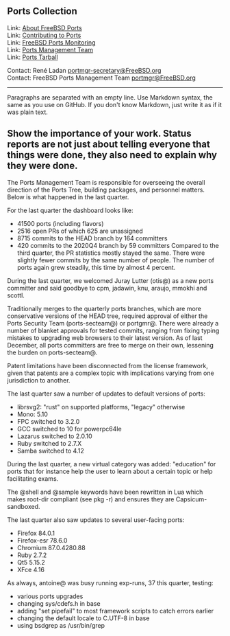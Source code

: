 ## Ports Collection ##

Link:	 [About FreeBSD Ports](https://www.FreeBSD.org/ports/)  
Link:	 [Contributing to Ports](https://www.freebsd.org/doc/en_US.ISO8859-1/articles/contributing/ports-contributing.html)  
Link:	 [FreeBSD Ports Monitoring](http://portsmon.freebsd.org/index.html)  
Link:	 [Ports Management Team](https://www.freebsd.org/portmgr/index.html)  
Link:    [Ports Tarball](http://ftp.freebsd.org/pub/FreeBSD/ports/ports/) 

Contact: René Ladan <portmgr-secretary@FreeBSD.org>  
Contact: FreeBSD Ports Management Team <portmgr@FreeBSD.org>  

-------------------
Paragraphs are separated with an empty line.  Use Markdown
syntax, the same as you use on GitHub.  If you don't know
Markdown, just write it as if it was plain text.

Show the importance of your work.  Status reports are not
just about telling everyone that things were done, they also
need to explain why they were done.
----------------

The Ports Management Team is responsible for overseeing the
overall direction of the Ports Tree, building packages, and
personnel matters.  Below is what happened in the last quarter.

For the last quarter the dashboard looks like:
  * 41500 ports (including flavors)
  * 2516 open PRs of which 625 are unassigned
  * 8715 commits to the HEAD branch by 164 committers
  * 420 commits to the 2020Q4 branch by 59 committers
Compared to the third quarter, the PR statistics mostly stayed the same. There
were slightly fewer commits by the same number of people. The number of ports
again grew steadily, this time by almost 4 percent.

During the last quarter, we welcomed Juray Lutter (otis@) as a new ports
committer and said goodbye to cpm, jadawin, knu, araujo, mmokhi and scottl.

Traditionally merges to the quarterly ports branches, which are more
conservative versions of the HEAD tree, required approval of either the
Ports Security Team (ports-secteam@) or portgmr@. There were already a number
of blanket approvals for tested commits, ranging from fixing typing mistakes to
upgrading web browsers to their latest version. As of last December, all
ports committers are free to merge on their own, lessening the burden on
ports-secteam@.

Patent limitations have been disconnected from the license framework, given
that patents are a complex topic with implications varying from one jurisdiction
to another.

The last quarter saw a number of updates to default versions of ports:
  * librsvg2: "rust" on supported platforms, "legacy"
    otherwise
  * Mono: 5.10
  * FPC switched to 3.2.0
  * GCC switched to 10 for powerpc64le
  * Lazarus switched to 2.0.10
  * Ruby switched to 2.7.X
  * Samba switched to 4.12

During the last quarter, a new virtual category was added: "education" for ports
that for instance help the user to learn about a certain topic or help
facilitating exams.

The @shell and @sample keywords have been rewritten in Lua which makes root-dir
compliant (see pkg -r) and ensures they are Capsicum-sandboxed.

The last quarter also saw updates to several user-facing ports:
  * Firefox 84.0.1
  * Firefox-esr 78.6.0
  * Chromium 87.0.4280.88
  * Ruby 2.7.2
  * Qt5 5.15.2
  * XFce 4.16

As always, antoine@ was busy running exp-runs, 37 this quarter, testing:
  * various ports upgrades
  * changing sys/cdefs.h in base
  * adding "set pipefail" to most framework scripts to catch errors earlier
  * changing the default locale to C.UTF-8 in base
  * using bsdgrep as /usr/bin/grep
